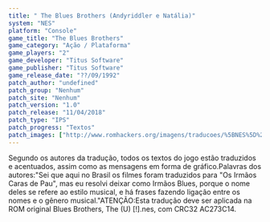 ```yaml
---
title: " The Blues Brothers (Andyriddler e Natália)"
system: "NES"
platform: "Console"
game_title: "The Blues Brothers"
game_category: "Ação / Plataforma"
game_players: "2"
game_developer: "Titus Software"
game_publisher: "Titus Software"
game_release_date: "??/09/1992"
patch_author: "undefined"
patch_group: "Nenhum"
patch_site: "Nenhum"
patch_version: "1.0"
patch_release: "11/04/2018"
patch_type: "IPS"
patch_progress: "Textos"
patch_images: ["http://www.romhackers.org/imagens/traducoes/%5BNES%5D%20Blues%20Brothers%20-%20Andyriddler%20e%20Nat%C3%A1lia%20-%201.png","http://www.romhackers.org/imagens/traducoes/%5BNES%5D%20Blues%20Brothers%20-%20Andyriddler%20e%20Nat%C3%A1lia%20-%202.png","http://www.romhackers.org/imagens/traducoes/%5BNES%5D%20Blues%20Brothers%20-%20Andyriddler%20e%20Nat%C3%A1lia%20-%203.png"]
---
```

Segundo os autores da tradução, todos os textos do jogo estão traduzidos e acentuados, assim como as mensagens em forma de gráfico.Palavras dos autores:"Sei que aqui no Brasil os filmes foram traduzidos para "Os Irmãos Caras de Pau", mas eu resolvi deixar como Irmãos Blues, porque o nome deles se refere ao estilo musical, e há frases fazendo ligação entre os nomes e o gênero musical."ATENÇÃO:Esta tradução deve ser aplicada na ROM original Blues Brothers, The (U) [!].nes, com CRC32 AC273C14.